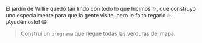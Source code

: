 <gs-attire
  attire-url="https://raw.githubusercontent.com/MumukiProject/mumuki-guia-gobstones-practica-procedimientos-kids/master/assets/attires/config.json">
</gs-attire>
<gs-toolbox toolbox-url="https://raw.githubusercontent.com/MumukiProject/mumuki-guia-gobstones-practica-procedimientos-kids/master/assets/toolbox_1553290173357.xml"></gs-toolbox>

El jardín de Willie quedó tan lindo con todo lo que hicimos :sparkles:, que construyó uno especialmente para que la gente visite, pero le faltó regarlo :sweat_drops:. ¡Ayudémoslo! :smile:

> Construí un `programa` que riegue todas las verduras del mapa.